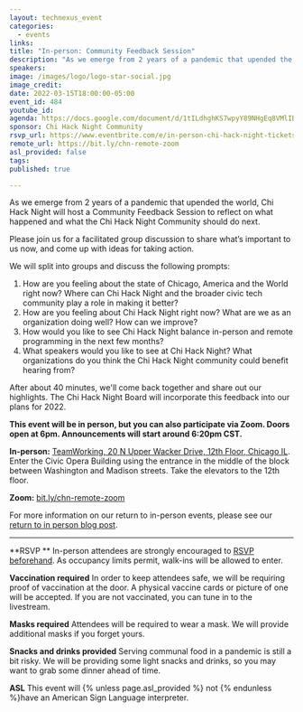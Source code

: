 ```yaml
---
layout: technexus_event
categories:
  - events
links: 
title: "In-person: Community Feedback Session"
description: "As we emerge from 2 years of a pandemic that upended the world, Chi Hack Night will host a Community Feedback Session to reflect on what happened and what the Chi Hack Night Community should do next. Please join us for a facilitated group discussion to share what’s important to us now, and come up with ideas for taking action."
speakers:
image: /images/logo/logo-star-social.jpg
image_credit: 
date: 2022-03-15T18:00:00-05:00
event_id: 484
youtube_id: 
agenda: https://docs.google.com/document/d/1tILdhghKS7wpyY89NHgEq8VMlIBp8-85UkDgRuzGNhU/edit#
sponsor: Chi Hack Night Community
rsvp_url: https://www.eventbrite.com/e/in-person-chi-hack-night-tickets-207988107027
remote_url: https://bit.ly/chn-remote-zoom
asl_provided: false
tags: 
published: true

---
```


As we emerge from 2 years of a pandemic that upended the world, Chi Hack Night will host a Community Feedback Session to reflect on what happened and what the Chi Hack Night Community should do next.

Please join us for a facilitated group discussion to share what’s important to us now, and come up with ideas for taking action.

We will split into groups and discuss the following prompts:

1. How are you feeling about the state of Chicago, America and the World right now? Where can Chi Hack Night and the broader civic tech community play a role in making it better?
2. How are you feeling about Chi Hack Night right now? What are we as an organization doing well? How can we improve?
3. How would you like to see Chi Hack Night balance in-person and remote programming in the next few months?
4. What speakers would you like to see at Chi Hack Night? What organizations do you think the Chi Hack Night community could benefit hearing from?

After about 40 minutes, we'll come back together and share out our highlights. The Chi Hack Night Board will incorporate this feedback into our plans for 2022. 

**This event will be in person, but you can also participate via Zoom. Doors open at 6pm. Announcements will start around 6:20pm CST.**

**In-person:** <a href='https://www.google.com/maps/place/TechNexus+Venture+Collaborative/@41.8835673,-87.6394085,17z/data=!3m1!4b1!4m5!3m4!1s0x880e2d5be57f04c5:0xa87e47e177660090!8m2!3d41.8835673!4d-87.6372198'>TeamWorking, 20 N Upper Wacker Drive, 12th Floor, Chicago IL</a>. Enter the Civic Opera Building using the entrance in the middle of the block between Washington and Madison streets. Take the elevators to the 12th floor.

**Zoom:** <a href='https://bit.ly/chn-remote-zoom'>bit.ly/chn-remote-zoom</a>

For more information on our return to in-person events, please see our [return to in person blog post](/blog/2021/11/09/2021-return-to-in-person.html). 


---

**RSVP ** In-person attendees are strongly encouraged to [RSVP beforehand]({{page.rsvp_url}}). As occupancy limits permit, walk-ins will be allowed to enter.

**Vaccination required** In order to keep attendees safe, we will be requiring proof of vaccination at the door. A physical vaccine cards or picture of one will be accepted. If you are not vaccinated, you can tune in to the livestream.

**Masks required** Attendees will be required to wear a mask. We will provide additional masks if you forget yours.

**Snacks and drinks provided** Serving communal food in a pandemic is still a bit risky. We will be providing some light snacks and drinks, so you may want to grab some dinner ahead of time.

**ASL** This event will {% unless page.asl_provided %} not {% endunless %}have an American Sign Language interpreter.

